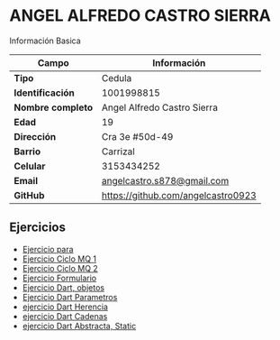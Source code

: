 # ANGEL ALFREDO CASTRO SIERRA
Información Basica

| Campo | Información |
| --- | --- |
| **Tipo** | Cedula |
| **Identificación** | 1001998815 |
| **Nombre completo** | Angel Alfredo Castro Sierra|
| **Edad** | 19 |
| **Dirección** | Cra 3e #50d-49|
| **Barrio** | Carrizal |
| **Celular** | 3153434252 |
| **Email** | angelcastro.s878@gmail.com |
| **GitHub** | https://github.com/angelcastro0923 |

## Ejercicios
- [Ejercicio para](ejercicio.md)
- [Ejercicio Ciclo MQ 1](ejercicio1.md)
- [Ejercicio Ciclo MQ 2](ejercicio2.md)
- [Ejercicio Formulario](ejercicio3.md)
- [Ejercicio Dart, objetos](ejercicio4.md)
- [Ejercicio Dart Parametros](ejercicio5.md)
- [ejercicio Dart Herencia](ejercicio6.md)
- [ejercicio Dart Cadenas](ejercicio7.md)
- [ejercicio Dart Abstracta, Static](ejercicio8.md)